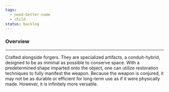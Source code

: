 ```yaml
---
tags:
  - need-better-name
  - child
status: backlog
---
```

### Overview
---
Crafted alongside forgers. They are specialized artifacts, a conduit-hybrid, designed to be as minimal as possible to conserve space. With a predetermined shape imparted onto the object, one can utilize restoration techniques to fully manifest the weapon. Because the weapon is conjured, it may not be as durable or efficient for long-term use as if it were physically made. However, it is infinitely more versatile.  